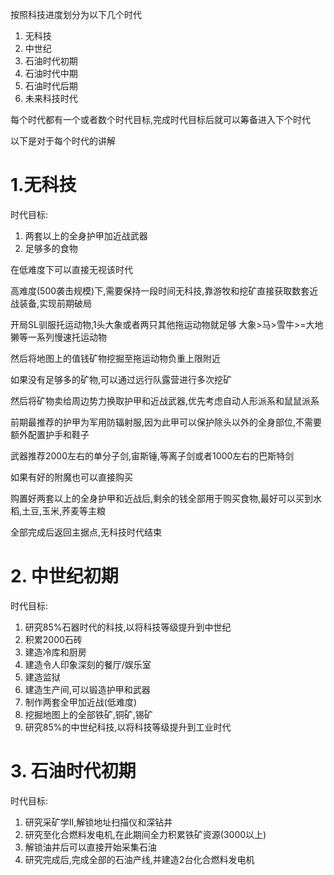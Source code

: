 按照科技进度划分为以下几个时代

1. 无科技
2. 中世纪
3. 石油时代初期
4. 石油时代中期
5. 石油时代后期
6. 未来科技时代

每个时代都有一个或者数个时代目标,完成时代目标后就可以筹备进入下个时代

以下是对于每个时代的讲解

# 1.无科技

时代目标:
1. 两套以上的全身护甲加近战武器
2. 足够多的食物

在低难度下可以直接无视该时代

高难度(500袭击规模)下,需要保持一段时间无科技,靠游牧和挖矿直接获取数套近战装备,实现前期破局

开局SL驯服托运动物,1头大象或者两只其他拖运动物就足够
大象>马>雪牛>=大地獭等一系列慢速托运动物

然后将地图上的值钱矿物挖掘至拖运动物负重上限附近

如果没有足够多的矿物,可以通过远行队露营进行多次挖矿

然后将矿物卖给周边势力换取护甲和近战武器,优先考虑自动人形派系和鼠鼠派系

前期最推荐的护甲为军用防辐射服,因为此甲可以保护除头以外的全身部位,不需要额外配置护手和鞋子

武器推荐2000左右的单分子剑,宙斯锤,等离子剑或者1000左右的巴斯特剑

如果有好的附魔也可以直接购买

购置好两套以上的全身护甲和近战后,剩余的钱全部用于购买食物,最好可以买到水稻,土豆,玉米,荞麦等主粮

全部完成后返回主据点,无科技时代结束


# 2. 中世纪初期

时代目标:
1. 研究85%石器时代的科技,以将科技等级提升到中世纪
2. 积累2000石砖
3. 建造冷库和厨房
4. 建造令人印象深刻的餐厅/娱乐室
5. 建造监狱
6. 建造生产间,可以锻造护甲和武器
7. 制作两套全甲加近战(低难度)
8. 挖掘地图上的全部铁矿,铜矿,锡矿
9. 研究85%的中世纪科技,以将科技等级提升到工业时代
# 3. 石油时代初期
时代目标:
1. 研究采矿学II,解锁地址扫描仪和深钻井
2. 研究至化合燃料发电机,在此期间全力积累铁矿资源(3000以上)
3. 解锁油井后可以直接开始采集石油
4. 研究完成后,完成全部的石油产线,并建造2台化合燃料发电机






